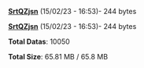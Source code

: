 [**SrtQZjsn**](/data/SrtQZjsn.txt) (15/02/23 - 16:53)- 244 bytes

[**SrtQZjsn**](/data/SrtQZjsn.txt) (15/02/23 - 16:53)- 244 bytes

**Total Datas**: 10050

**Total Size**: 65.81 MB / 65.8 MB